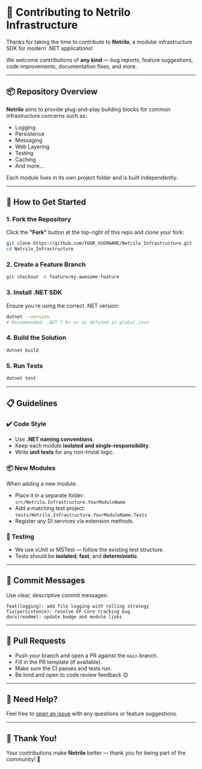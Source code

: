# 🙌 Contributing to Netrilo Infrastructure

Thanks for taking the time to contribute to **Netrilo**, a modular infrastructure SDK for modern .NET applications!

We welcome contributions of **any kind** — bug reports, feature suggestions, code improvements, documentation fixes, and more.

---

## 📦 Repository Overview

**Netrilo** aims to provide plug-and-play building blocks for common infrastructure concerns such as:
- Logging
- Persistence
- Messaging
- Web Layering
- Testing
- Caching
- And more...

Each module lives in its own project folder and is built independently.

---

## 🧰 How to Get Started

### 1. Fork the Repository

Click the **"Fork"** button at the top-right of this repo and clone your fork:

```bash
git clone https://github.com/YOUR_USERNAME/Netrilo_Infrastructure.git
cd Netrilo_Infrastructure
```

### 2. Create a Feature Branch

```bash
git checkout -b feature/my-awesome-feature
```

### 3. Install .NET SDK

Ensure you're using the correct .NET version:

```bash
dotnet --version
# Recommended: .NET 7.0+ or as defined in global.json
```

### 4. Build the Solution

```bash
dotnet build
```

### 5. Run Tests

```bash
dotnet test
```

---

## 📋 Guidelines

### ✔️ Code Style
- Use **.NET naming conventions**.
- Keep each module **isolated and single-responsibility**.
- Write **unit tests** for any non-trivial logic.

### 📦 New Modules
When adding a new module:
- Place it in a separate folder: `src/Netrilo.Infrastructure.YourModuleName`
- Add a matching test project: `tests/Netrilo.Infrastructure.YourModuleName.Tests`
- Register any DI services via extension methods.

### 🧪 Testing
- We use xUnit or MSTest — follow the existing test structure.
- Tests should be **isolated**, **fast**, and **deterministic**.

---

## 📝 Commit Messages

Use clear, descriptive commit messages:

```
feat(logging): add file logging with rolling strategy
fix(persistence): resolve EF Core tracking bug
docs(readme): update badge and module links
```

---

## 🚀 Pull Requests

- Push your branch and open a PR against the `main` branch.
- Fill in the PR template (if available).
- Make sure the CI passes and tests run.
- Be kind and open to code review feedback 😊

---

## 💬 Need Help?

Feel free to [open an issue](https://github.com/raminesfahani/Netrilo_Infrastructure/issues) with any questions or feature suggestions.

---

## 💖 Thank You!

Your contributions make **Netrilo** better — thank you for being part of the community! 🌟
